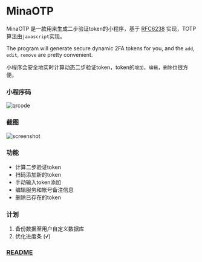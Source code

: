 # MinaOTP

MinaOTP 是一款用来生成二步验证token的小程序，基于 [RFC6238](https://tools.ietf.org/html/rfc6238) 实现，TOTP算法由`javascript`实现。

The program will generate secure dynamic 2FA tokens for you, and the `add`, `edit`, `remove` are pretty convenient.

小程序会安全地实时计算动态二步验证token，token的`增加`，`编辑`，`删除`也很方便。

### 小程序码

![qrcode](http://wx2.sinaimg.cn/large/89243dfbly1fh3j2bbfhjj20by0bydhd.jpg)

### 截图

![screenshot](http://orhcxc3kd.bkt.clouddn.com/demo.png?imageView2/2/w/400)

### 功能

* 计算二步验证token
* 扫码添加新的token
* 手动输入token添加
* 编辑服务和帐号备注信息
* 删除已存在的token

### 计划

1. 备份数据至用户自定义数据库
2. 优化进度条 (√)

### [README](README.md)